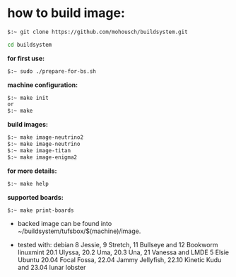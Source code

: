 # how to build image: #

```bash
$:~ git clone https://github.com/mohousch/buildsystem.git

cd buildsystem
```

**for first use:**
```bash
$:~ sudo ./prepare-for-bs.sh
```
**machine configuration:**
```bash
$:~ make init
or
$:~ make
```
**build images:**
```bash
$:~ make image-neutrino2
$:~ make image-neutrino
$:~ make image-titan
$:~ make image-enigma2
```

**for more details:**
```bash
$:~ make help
```

**supported boards:**
```bash
$:~ make print-boards
```

* backed image can be found into ~/buildsystem/tufsbox/$(machine)/image.

* tested with:
 debian 8 Jessie, 9 Stretch, 11 Bullseye and 12 Bookworm
 linuxmint 20.1 Ulyssa, 20.2 Uma, 20.3 Una, 21 Vanessa and LMDE 5 Elsie
 Ubuntu 20.04 Focal Fossa, 22.04 Jammy Jellyfish, 22.10 Kinetic Kudu and 23.04 lunar lobster
 
 
